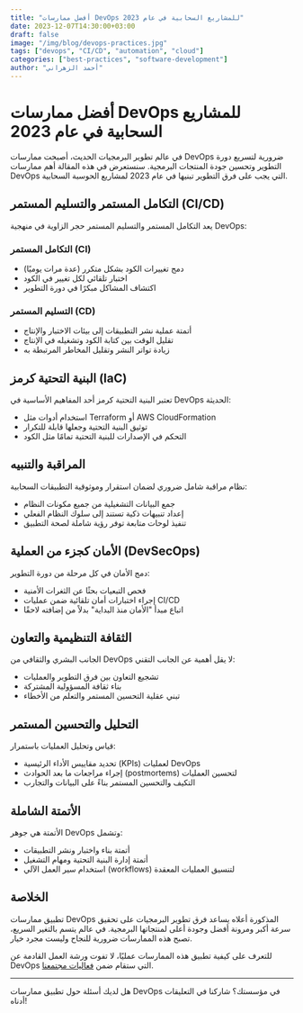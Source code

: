 ```yaml
---
title: "أفضل ممارسات DevOps للمشاريع السحابية في عام 2023"
date: 2023-12-07T14:30:00+03:00
draft: false
image: "/img/blog/devops-practices.jpg"
tags: ["devops", "CI/CD", "automation", "cloud"]
categories: ["best-practices", "software-development"]
author: "أحمد الزهراني"
---
```


# أفضل ممارسات DevOps للمشاريع السحابية في عام 2023

في عالم تطوير البرمجيات الحديث، أصبحت ممارسات DevOps ضرورية لتسريع دورة التطوير وتحسين جودة المنتجات البرمجية. سنستعرض في هذه المقالة أهم ممارسات DevOps التي يجب على فرق التطوير تبنيها في عام 2023 لمشاريع الحوسبة السحابية.

## التكامل المستمر والتسليم المستمر (CI/CD)

يعد التكامل المستمر والتسليم المستمر حجر الزاوية في منهجية DevOps:

### التكامل المستمر (CI)
- دمج تغييرات الكود بشكل متكرر (عدة مرات يوميًا)
- اختبار تلقائي لكل تغيير في الكود
- اكتشاف المشاكل مبكرًا في دورة التطوير

### التسليم المستمر (CD)
- أتمتة عملية نشر التطبيقات إلى بيئات الاختبار والإنتاج
- تقليل الوقت بين كتابة الكود وتشغيله في الإنتاج
- زيادة تواتر النشر وتقليل المخاطر المرتبطة به

## البنية التحتية كرمز (IaC)

تعتبر البنية التحتية كرمز أحد المفاهيم الأساسية في DevOps الحديثة:

- استخدام أدوات مثل Terraform أو AWS CloudFormation
- توثيق البنية التحتية وجعلها قابلة للتكرار
- التحكم في الإصدارات للبنية التحتية تمامًا مثل الكود

## المراقبة والتنبيه

نظام مراقبة شامل ضروري لضمان استقرار وموثوقية التطبيقات السحابية:

- جمع البيانات التشغيلية من جميع مكونات النظام
- إعداد تنبيهات ذكية تستند إلى سلوك النظام الفعلي
- تنفيذ لوحات متابعة توفر رؤية شاملة لصحة التطبيق

## الأمان كجزء من العملية (DevSecOps)

دمج الأمان في كل مرحلة من دورة التطوير:

- فحص التبعيات بحثًا عن الثغرات الأمنية
- إجراء اختبارات أمان تلقائية ضمن عمليات CI/CD
- اتباع مبدأ "الأمان منذ البداية" بدلاً من إضافته لاحقًا

## الثقافة التنظيمية والتعاون

الجانب البشري والثقافي من DevOps لا يقل أهمية عن الجانب التقني:

- تشجيع التعاون بين فرق التطوير والعمليات
- بناء ثقافة المسؤولية المشتركة
- تبني عقلية التحسين المستمر والتعلم من الأخطاء

## التحليل والتحسين المستمر

قياس وتحليل العمليات باستمرار:

- تحديد مقاييس الأداء الرئيسية (KPIs) لعمليات DevOps
- إجراء مراجعات ما بعد الحوادث (postmortems) لتحسين العمليات
- التكيف والتحسين المستمر بناءً على البيانات والتجارب

## الأتمتة الشاملة

الأتمتة هي جوهر DevOps وتشمل:

- أتمتة بناء واختبار ونشر التطبيقات
- أتمتة إدارة البنية التحتية ومهام التشغيل
- استخدام سير العمل الآلي (workflows) لتنسيق العمليات المعقدة

## الخلاصة

تطبيق ممارسات DevOps المذكورة أعلاه يساعد فرق تطوير البرمجيات على تحقيق سرعة أكبر ومرونة أفضل وجودة أعلى لمنتجاتها البرمجية. في عالم يتسم بالتغير السريع، تصبح هذه الممارسات ضرورية للنجاح وليست مجرد خيار.

للتعرف على كيفية تطبيق هذه الممارسات عمليًا، لا تفوت ورشة العمل القادمة عن DevOps التي ستقام ضمن [فعاليات مجتمعنا](/ar/community).

---

هل لديك أسئلة حول تطبيق ممارسات DevOps في مؤسستك؟ شاركنا في التعليقات أدناه!